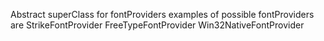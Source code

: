 Abstract superClass for fontProviders	examples of possible fontProviders are 		StrikeFontProvider		FreeTypeFontProvider		Win32NativeFontProvider		